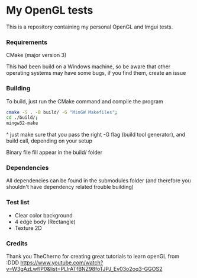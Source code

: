 # My OpenGL tests

This is a repository containing my personal OpenGL and Imgui tests.


### Requirements

CMake (major version 3)

This had been build on a Windows machine, so be aware that other operating systems may have some bugs, if you find them, create an issue

### Building

To build, just run the CMake command and compile the program
```bash
cmake -S . -B build/ -G "MinGW Makefiles";
cd ./build/;
mingw32-make
```
^ just make sure that you pass the right -G flag (build tool generator), and build call, depending on your setup

Binary file fill appear in the build/ folder

### Dependencies

All dependencies can be found in the submodules folder (and therefore you shouldn't have dependency related trouble building)

### Test list
- Clear color background
- 4 edge body (Rectangle)
- Texture 2D

### Credits

Thank you TheCherno for creating great tutorials to learn openGL from :DDD
https://www.youtube.com/watch?v=W3gAzLwfIP0&list=PLlrATfBNZ98foTJPJ_Ev03o2oq3-GGOS2
